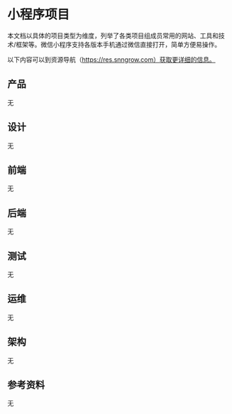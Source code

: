 # 小程序项目

本文档以具体的项目类型为维度，列举了各类项目组成员常用的网站、工具和技术/框架等。微信小程序支持各版本手机通过微信直接打开，简单方便易操作。

以下内容可以到资源导航（https://res.snngrow.com）获取更详细的信息。


## 产品
无

## 设计
无

## 前端
无

## 后端
无

## 测试
无

## 运维
无

## 架构
无

## 参考资料
无


